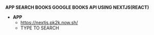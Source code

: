 **APP SEARCH BOOKS GOOGLE BOOKS API USING NEXTJS(REACT)**

- **APP**
  - https://nextjs.pk2k.now.sh/
  - TYPE TO SEARCH




